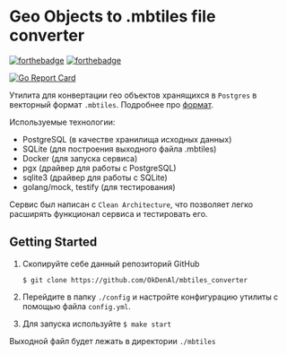# Geo Objects to .mbtiles file converter


[![forthebadge](https://forthebadge.com/images/badges/made-with-go.svg)](https://forthebadge.com)
[![forthebadge](http://forthebadge.com/images/badges/built-with-love.svg)](http://forthebadge.com)


[![Go Report Card](https://goreportcard.com/badge/github.com/vieux/docker-volume-sshfs)](https://goreportcard.com/report/github.com/OkDenAl/mbtiles_converter)

Утилита для конвертации гео объектов хранящихся в `Postgres`
в векторный формат `.mbtiles`. Подробнее про [формат](https://github.com/mapbox/mbtiles-spec/blob/master/1.3/spec.md).

Используемые технологии:
- PostgreSQL (в качестве хранилища исходных данных)
- SQLite (для построения выходного файла .mbtiles)
- Docker (для запуска сервиса)
- pgx (драйвер для работы с PostgreSQL)
- sqlite3 (драйвер для работы с SQLite)
- golang/mock, testify (для тестирования)

Сервис был написан с `Clean Architecture`, что позволяет легко расширять функционал сервиса и тестировать его.

## Getting Started
1) Скопируйте себе данный репозиторий GitHub

    ```$ git clone https://github.com/OkDenAl/mbtiles_converter```


2) Перейдите в папку `./config` и настройте конфигурацию утилиты
   с помощью файла `config.yml`.


3) Для запуска используйте
    ```$ make start```



Выходной файл будет лежать в директории `./mbtiles`